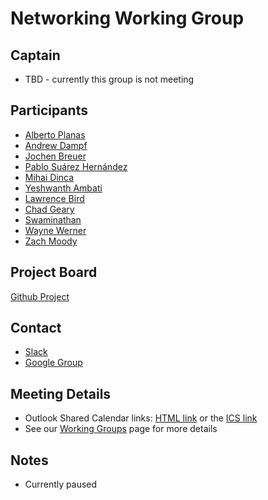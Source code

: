 # Networking Working Group

## Captain
* TBD - currently this group is not meeting

## Participants
* [Alberto Planas](https://github.com/aplanas)
* [Andrew Dampf](https://github.com/wasabi222)
* [Jochen Breuer](https://github.com/brejoc)
* [Pablo Suárez Hernández](https://github.com/meaksh)
* [Mihai Dinca](https://github.com/dincamihai)
* [Yeshwanth Ambati](https://github.com/Network)
* [Lawrence Bird](https://github.com/TheBirdsNest)
* [Chad Geary](https://github.com/chadgeary)
* [Swaminathan](https://github.com/swamguru)
* [Wayne Werner](https://github.com/waynew)
* [Zach Moody](https://github.com/zachmoody)

## Project Board
[Github Project]()

## Contact
* [Slack](https://saltstackcommunity.slack.com/messages/C7KPR0ZDK)
* [Google Group](https://groups.google.com/forum/#!forum/salt-networks)

## Meeting Details
* Outlook Shared Calendar links:
[HTML link](https://outlook.office365.com/owa/calendar/105f69bacd4541baa849529aed37eb2d@vmware.com/434ec2155b2b4cce90144c87f0dd03d56626754050155294962/calendar.html) or the [ICS link](https://outlook.office365.com/owa/calendar/105f69bacd4541baa849529aed37eb2d@vmware.com/434ec2155b2b4cce90144c87f0dd03d56626754050155294962/calendar.ics) 
* See our [Working Groups](https://saltproject.io/home/working-groups/) page for more details


## Notes
* Currently paused
